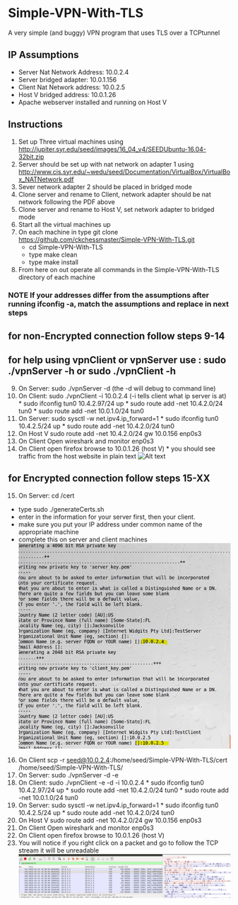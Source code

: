 # Simple-VPN-With-TLS
A very simple (and buggy) VPN program that uses TLS over a TCPtunnel

## IP Assumptions
* Server Nat Network Address:     10.0.2.4
* Server bridged adapter:         10.0.1.156
* Client Nat Network address:     10.0.2.5
* Host V bridged address:         10.0.1.26
* Apache webserver installed and running on Host V


## Instructions

1. Set up Three virtual machines using http://jupiter.syr.edu/seed/images/16_04_v4/SEEDUbuntu-16.04-32bit.zip
2. Server should be set up with nat network on adapter 1 using http://www.cis.syr.edu/~wedu/seed/Documentation/VirtualBox/VirtualBox_NATNetwork.pdf
3. Sever  network adapter 2 should be placed in bridged mode
4. Clone server and rename to Client, network adapter should be nat network following the PDF above
5. Clone server and rename to Host V, set network adapter to bridged mode
6. Start all the virtual machines up
7. On each machine in type git clone https://github.com/ckchessmaster/Simple-VPN-With-TLS.git
    * cd Simple-VPN-With-TLS
    * type make clean
    * type make install
8. From here on out operate all commands in the  Simple-VPN-With-TLS directory of each machine

### NOTE If your addresses differ from the assumptions after running ifconfig -a, match the assumptions and replace in next steps

## for non-Encrypted connection follow steps 9-14
## for help using vpnClient or vpnServer use : sudo ./vpnServer -h  or sudo ./vpnClient -h

9.  On Server:  sudo ./vpnServer -d  (the -d will debug to command line)
10. On Client:  sudo ./vpnClient -i 10.0.2.4 (-i tells client what ip server is at)
              * sudo ifconfig tun0 10.4.2.97/24 up
              * sudo route add -net 10.4.2.0/24 tun0
              * sudo route add -net 10.0.1.0/24 tun0
11. On Server:  sudo sysctl -w net.ipv4.ip_forward=1
              * sudo ifconfig tun0 10.4.2.5/24 up
              * sudo route add -net 10.4.2.0/24 tun0
12. On Host V   sudo route add -net 10.4.2.0/24 gw 10.0.156 enp0s3
13. On Client   Open wireshark and monitor enp0s3
14. On Client   open firefox browse to 10.0.1.26 (host V)
                * you should see traffic from the host website in plain text
![Alt text](/pthml.JPG?raw=true "Results from Client clear Host V")

## for Encrypted connection follow steps 15-XX
15. On Server: cd /cert
* type sudo ./generateCerts.sh
* enter in the information for your server first, then your client.
* make sure you put your IP address under common name of the appropriate machine
* complete this on server and client machines
![Alt text](/certs.JPG?raw=true "Creating the certs")
16. On Client   scp -r seed@10.0.2.4:/home/seed/Simple-VPN-With-TLS/cert /home/seed/Simple-VPN-With-TLS/
18. On Server:  sudo ./vpnServer -d -e
19. On Client:  sudo ./vpnClient -e -d -i 10.0.2.4
              * sudo ifconfig tun0 10.4.2.97/24 up
              * sudo route add -net 10.4.2.0/24 tun0
              * sudo route add -net 10.0.1.0/24 tun0
20. On Server:  sudo sysctl -w net.ipv4.ip_forward=1
              * sudo ifconfig tun0 10.4.2.5/24 up
              * sudo route add -net 10.4.2.0/24 tun0
21. On Host V   sudo route add -net 10.4.2.0/24 gw 10.0.156 enp0s3
22. On Client   Open wireshark and monitor enp0s3
22. On Client   open firefox browse to  10.0.1.26 (host V)
23. You will notice if you right click on a packet and go to follow the TCP stream it will be unreadable
![Alt text](/encryptedhtml.JPG?raw=true "Encrypted html")

